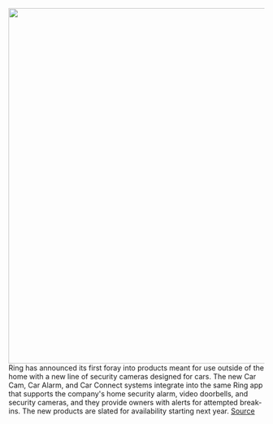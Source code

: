 <img src='https://cdn.vox-cdn.com/thumbor/BertAUeg5WVK-rtRHe2s7d0Z51w=/0x0:1794x1196/1200x800/filters:focal(754x455:1040x741)/cdn.vox-cdn.com/uploads/chorus_image/image/67463129/20200921_image_lockup_ringcaralarm_iphone_fcc_rgb_cropped.0.jpg' width='700px' /><br/>
Ring has announced its first foray into products meant for use outside of the home with a new line of security cameras designed for cars. The new Car Cam, Car Alarm, and Car Connect systems integrate into the same Ring app that supports the company's home security alarm, video doorbells, and security cameras, and they provide owners with alerts for attempted break-ins. The new products are slated for availability starting next year.
<a href='https://www.theverge.com/2020/9/24/21453632/ring-car-alarm-security-camera-connect-tesla-price-specs-features-amazon'> Source <a/>